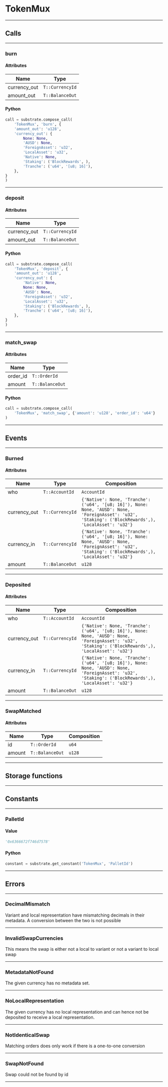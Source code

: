 
# TokenMux

---------
## Calls

---------
### burn
#### Attributes
| Name | Type |
| -------- | -------- | 
| currency_out | `T::CurrencyId` | 
| amount_out | `T::BalanceOut` | 

#### Python
```python
call = substrate.compose_call(
    'TokenMux', 'burn', {
    'amount_out': 'u128',
    'currency_out': {
        None: None,
        'AUSD': None,
        'ForeignAsset': 'u32',
        'LocalAsset': 'u32',
        'Native': None,
        'Staking': ('BlockRewards', ),
        'Tranche': ('u64', '[u8; 16]'),
    },
}
)
```

---------
### deposit
#### Attributes
| Name | Type |
| -------- | -------- | 
| currency_out | `T::CurrencyId` | 
| amount_out | `T::BalanceOut` | 

#### Python
```python
call = substrate.compose_call(
    'TokenMux', 'deposit', {
    'amount_out': 'u128',
    'currency_out': {
        'Native': None,
        None: None,
        'AUSD': None,
        'ForeignAsset': 'u32',
        'LocalAsset': 'u32',
        'Staking': ('BlockRewards', ),
        'Tranche': ('u64', '[u8; 16]'),
    },
}
)
```

---------
### match_swap
#### Attributes
| Name | Type |
| -------- | -------- | 
| order_id | `T::OrderId` | 
| amount | `T::BalanceOut` | 

#### Python
```python
call = substrate.compose_call(
    'TokenMux', 'match_swap', {'amount': 'u128', 'order_id': 'u64'}
)
```

---------
## Events

---------
### Burned
#### Attributes
| Name | Type | Composition
| -------- | -------- | -------- |
| who | `T::AccountId` | ```AccountId```
| currency_out | `T::CurrencyId` | ```{'Native': None, 'Tranche': ('u64', '[u8; 16]'), None: None, 'AUSD': None, 'ForeignAsset': 'u32', 'Staking': ('BlockRewards',), 'LocalAsset': 'u32'}```
| currency_in | `T::CurrencyId` | ```{'Native': None, 'Tranche': ('u64', '[u8; 16]'), None: None, 'AUSD': None, 'ForeignAsset': 'u32', 'Staking': ('BlockRewards',), 'LocalAsset': 'u32'}```
| amount | `T::BalanceOut` | ```u128```

---------
### Deposited
#### Attributes
| Name | Type | Composition
| -------- | -------- | -------- |
| who | `T::AccountId` | ```AccountId```
| currency_out | `T::CurrencyId` | ```{'Native': None, 'Tranche': ('u64', '[u8; 16]'), None: None, 'AUSD': None, 'ForeignAsset': 'u32', 'Staking': ('BlockRewards',), 'LocalAsset': 'u32'}```
| currency_in | `T::CurrencyId` | ```{'Native': None, 'Tranche': ('u64', '[u8; 16]'), None: None, 'AUSD': None, 'ForeignAsset': 'u32', 'Staking': ('BlockRewards',), 'LocalAsset': 'u32'}```
| amount | `T::BalanceOut` | ```u128```

---------
### SwapMatched
#### Attributes
| Name | Type | Composition
| -------- | -------- | -------- |
| id | `T::OrderId` | ```u64```
| amount | `T::BalanceOut` | ```u128```

---------
## Storage functions

---------
## Constants

---------
### PalletId
#### Value
```python
'0x6366672f746d7578'
```
#### Python
```python
constant = substrate.get_constant('TokenMux', 'PalletId')
```
---------
## Errors

---------
### DecimalMismatch
Variant and local representation have mismatching decimals in their
metadata. A conversion between the two is not possible

---------
### InvalidSwapCurrencies
This means the swap is either not a local to variant or not a
variant to local swap

---------
### MetadataNotFound
The given currency has no metadata set.

---------
### NoLocalRepresentation
The given currency has no local representation and can hence not be
deposited to receive a local representation.

---------
### NotIdenticalSwap
Matching orders does only work if there is a one-to-one conversion

---------
### SwapNotFound
Swap could not be found by id

---------